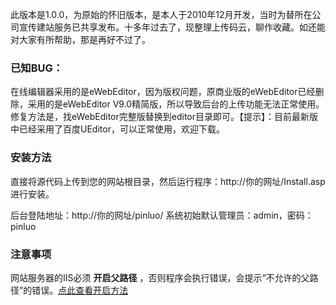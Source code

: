 ﻿此版本是1.0.0，为原始的怀旧版本，是本人于2010年12月开发，当时为替所在公司宣传建站服务已共享发布。十多年过去了，现整理上传码云，聊作收藏。如还能对大家有所帮助，那是再好不过了。

### 已知BUG：

在线编辑器采用的是eWebEditor，因为版权问题，原商业版的eWebEditor已经删除，采用的是eWebEditor V9.0精简版，所以导致后台的上传功能无法正常使用。修复方法是，找eWebEditor完整版替换到editor目录即可。【提示】：目前最新版中已经采用了百度UEditor，可以正常使用，欢迎下载。

### 安装方法

直接将源代码上传到您的网站根目录，然后运行程序：http://你的网址/Install.asp 进行安装。

后台登陆地址：http://你的网址/pinluo/
系统初始默认管理员：admin，密码：pinluo

### 注意事项

网站服务器的IIS必须 **开启父路径** ，否则程序会执行错误，会提示“不允许的父路径”的错误。[点此查看开启方法](https://my.oschina.net/dengzhenhua/blog/3295146)